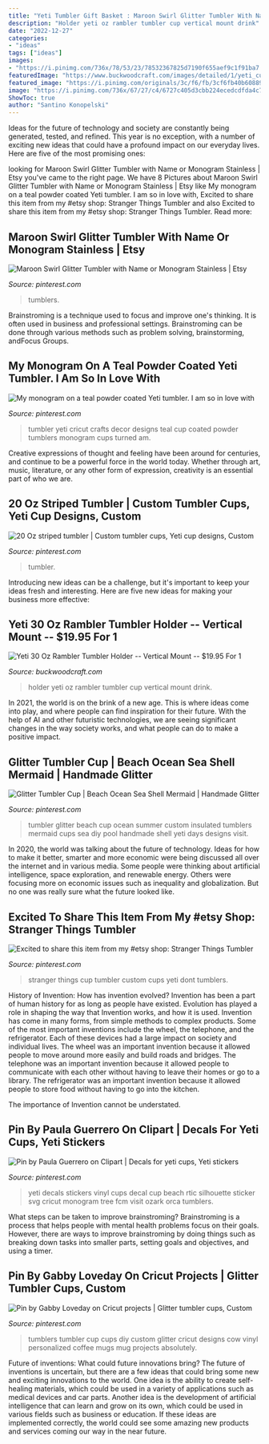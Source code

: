 ```yaml
---
title: "Yeti Tumbler Gift Basket : Maroon Swirl Glitter Tumbler With Name Or Monogram Stainless"
description: "Holder yeti oz rambler tumbler cup vertical mount drink"
date: "2022-12-27"
categories:
- "ideas"
tags: ["ideas"]
images:
- "https://i.pinimg.com/736x/78/53/23/78532367825d7190f655aef9c1f91ba7.jpg"
featuredImage: "https://www.buckwoodcraft.com/images/detailed/1/yeti_cup_holder_standalone.jpg"
featured_image: "https://i.pinimg.com/originals/3c/f6/fb/3cf6fb40b60889a9b32464d637d9309f.jpg"
image: "https://i.pinimg.com/736x/67/27/c4/6727c405d3cbb224ecedcdfda4c7dba8.jpg"
ShowToc: true
author: "Santino Konopelski"
---
```



Ideas for the future of technology and society are constantly being generated, tested, and refined. This year is no exception, with a number of exciting new ideas that could have a profound impact on our everyday lives. Here are five of the most promising ones:

	

		
looking for Maroon Swirl Glitter Tumbler with Name or Monogram Stainless | Etsy you've came to the right page. We have 8 Pictures about Maroon Swirl Glitter Tumbler with Name or Monogram Stainless | Etsy like My monogram on a teal powder coated Yeti tumbler. I am so in love with, Excited to share this item from my #etsy shop: Stranger Things Tumbler and also Excited to share this item from my #etsy shop: Stranger Things Tumbler. Read more:
		
    
## Maroon Swirl Glitter Tumbler With Name Or Monogram Stainless | Etsy

<img loading=lazy src="https://i.pinimg.com/736x/67/27/c4/6727c405d3cbb224ecedcdfda4c7dba8.jpg" onerror="this.onerror=null;this.src='https://tse4.mm.bing.net/th?id=OIP.05WBFsxvi6WTbvdsgzLw_wHaJ3&amp;pid=15.1';" alt="Maroon Swirl Glitter Tumbler with Name or Monogram Stainless | Etsy">

_Source: pinterest.com_

>tumblers. 

	

Brainstroming is a technique used to focus and improve one's thinking. It is often used in business and professional settings. Brainstroming can be done through various methods such as problem solving, brainstorming, andFocus Groups.

    
## My Monogram On A Teal Powder Coated Yeti Tumbler. I Am So In Love With

<img loading=lazy src="https://i.pinimg.com/originals/3c/f6/fb/3cf6fb40b60889a9b32464d637d9309f.jpg" onerror="this.onerror=null;this.src='https://tse3.mm.bing.net/th?id=OIP.xTLJ4MPQ7hVXAgWDdh8QiwHaJ4&amp;pid=15.1';" alt="My monogram on a teal powder coated Yeti tumbler. I am so in love with">

_Source: pinterest.com_

>tumbler yeti cricut crafts decor designs teal cup coated powder tumblers monogram cups turned am. 

	

Creative expressions of thought and feeling have been around for centuries, and continue to be a powerful force in the world today. Whether through art, music, literature, or any other form of expression, creativity is an essential part of who we are.

    
## 20 Oz Striped Tumbler | Custom Tumbler Cups, Yeti Cup Designs, Custom

<img loading=lazy src="https://i.pinimg.com/736x/a2/21/f5/a221f50c166f77e2dae6fd12bddb9918.jpg" onerror="this.onerror=null;this.src='https://tse3.mm.bing.net/th?id=OIP.lAnyZ_90kssM9qgIouH1GgHaJQ&amp;pid=15.1';" alt="20 Oz striped tumbler | Custom tumbler cups, Yeti cup designs, Custom">

_Source: pinterest.com_

>tumbler. 

	

Introducing new ideas can be a challenge, but it's important to keep your ideas fresh and interesting. Here are five new ideas for making your business more effective:

    
## Yeti 30 Oz Rambler Tumbler Holder -- Vertical Mount -- $19.95 For 1

<img loading=lazy src="https://www.buckwoodcraft.com/images/detailed/1/yeti_cup_holder_standalone.jpg" onerror="this.onerror=null;this.src='https://tse4.mm.bing.net/th?id=OIP.ZjOg2p4HMWMoM6glcEsGdAHaKD&amp;pid=15.1';" alt="Yeti 30 Oz Rambler Tumbler Holder -- Vertical Mount -- $19.95 For 1">

_Source: buckwoodcraft.com_

>holder yeti oz rambler tumbler cup vertical mount drink. 

	

In 2021, the world is on the brink of a new age. This is where ideas come into play, and where people can find inspiration for their future. With the help of AI and other futuristic technologies, we are seeing significant changes in the way society works, and what people can do to make a positive impact.

    
## Glitter Tumbler Cup | Beach Ocean Sea Shell Mermaid | Handmade Glitter

<img loading=lazy src="https://i.pinimg.com/736x/78/53/23/78532367825d7190f655aef9c1f91ba7.jpg" onerror="this.onerror=null;this.src='https://tse4.mm.bing.net/th?id=OIP.UZJluKemygmKckEfeCIElgHaJ4&amp;pid=15.1';" alt="Glitter Tumbler Cup | Beach Ocean Sea Shell Mermaid | Handmade Glitter">

_Source: pinterest.com_

>tumbler glitter beach cup ocean summer custom insulated tumblers mermaid cups sea diy pool handmade shell yeti days designs visit. 

	

In 2020, the world was talking about the future of technology. Ideas for how to make it better, smarter and more economic were being discussed all over the internet and in various media. Some people were thinking about artificial intelligence, space exploration, and renewable energy. Others were focusing more on economic issues such as inequality and globalization. But no one was really sure what the future looked like.

    
## Excited To Share This Item From My #etsy Shop: Stranger Things Tumbler

<img loading=lazy src="https://i.pinimg.com/736x/36/5a/e9/365ae9cbf2f1fb2ccda3b89c2391387b.jpg" onerror="this.onerror=null;this.src='https://tse3.mm.bing.net/th?id=OIP.yjVoL-9POE4mV5dNopf99gHaJ3&amp;pid=15.1';" alt="Excited to share this item from my #etsy shop: Stranger Things Tumbler">

_Source: pinterest.com_

>stranger things cup tumbler custom cups yeti dont tumblers. 

	

History of Invention: How has invention evolved?
Invention has been a part of human history for as long as people have existed. Evolution has played a role in shaping the way that Invention works, and how it is used. Invention has come in many forms, from simple methods to complex products. 
Some of the most important inventions include the wheel, the telephone, and the refrigerator. Each of these devices had a large impact on society and individual lives. The wheel was an important invention because it allowed people to move around more easily and build roads and bridges. The telephone was an important invention because it allowed people to communicate with each other without having to leave their homes or go to a library. The refrigerator was an important invention because it allowed people to store food without having to go into the kitchen. 

The importance of Invention cannot be understated.

    
## Pin By Paula Guerrero On Clipart | Decals For Yeti Cups, Yeti Stickers

<img loading=lazy src="https://i.pinimg.com/736x/15/0a/02/150a027bac9964985be70058e0266c53.jpg" onerror="this.onerror=null;this.src='https://tse1.mm.bing.net/th?id=OIP.LVRHoU8XFBRyasp6MfI8NAHaOy&amp;pid=15.1';" alt="Pin by Paula Guerrero on Clipart | Decals for yeti cups, Yeti stickers">

_Source: pinterest.com_

>yeti decals stickers vinyl cups decal cup beach rtic silhouette sticker svg cricut monogram tree fcm visit ozark orca tumblers. 

	

What steps can be taken to improve brainstroming?
Brainstroming is a process that helps people with mental health problems focus on their goals. However, there are ways to improve brainstroming by doing things such as breaking down tasks into smaller parts, setting goals and objectives, and using a timer.

    
## Pin By Gabby Loveday On Cricut Projects | Glitter Tumbler Cups, Custom

<img loading=lazy src="https://i.pinimg.com/originals/ec/71/e5/ec71e53a47182f0f8c6bd70659c2075d.jpg" onerror="this.onerror=null;this.src='https://tse4.mm.bing.net/th?id=OIP.4ehkJHBpH5ggvjhOjoYgPAHaLQ&amp;pid=15.1';" alt="Pin by Gabby Loveday on Cricut projects | Glitter tumbler cups, Custom">

_Source: pinterest.com_

>tumblers tumbler cup cups diy custom glitter cricut designs cow vinyl personalized coffee mugs mug projects absolutely. 

	

Future of inventions: What could future innovations bring?
The future of inventions is uncertain, but there are a few ideas that could bring some new and exciting innovations to the world. One idea is the ability to create self-healing materials, which could be used in a variety of applications such as medical devices and car parts. Another idea is the development of artificial intelligence that can learn and grow on its own, which could be used in various fields such as business or education. If these ideas are implemented correctly, the world could see some amazing new products and services coming our way in the near future.

